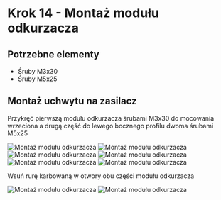 # Krok 14 - Montaż modułu odkurzacza

## Potrzebne elementy
- Śruby M3x30
- Śruby M5x25

## Montaż uchwytu na zasilacz
Przykręć pierwszą modułu odkurzacza śrubami M3x30 do mocowania wrzeciona a drugą część do lewego bocznego profilu dwoma śrubami M5x25

![Montaż modułu odkurzacza](/MkDocsTest/resources/step14.1.webp)
![Montaż modułu odkurzacza](/MkDocsTest/resources/step14.2.webp)
![Montaż modułu odkurzacza](/MkDocsTest/resources/step14.3.webp)
![Montaż modułu odkurzacza](/MkDocsTest/resources/step14.4.webp)
![Montaż modułu odkurzacza](/MkDocsTest/resources/step14.5.webp)
![Montaż modułu odkurzacza](/MkDocsTest/resources/step14.6.webp)

Wsuń rurę karbowaną w otwory obu części modułu odkurzacza

![Montaż modułu odkurzacza](/MkDocsTest/resources/step14.7.webp)
![Montaż modułu odkurzacza](/MkDocsTest/resources/step14.8.webp)